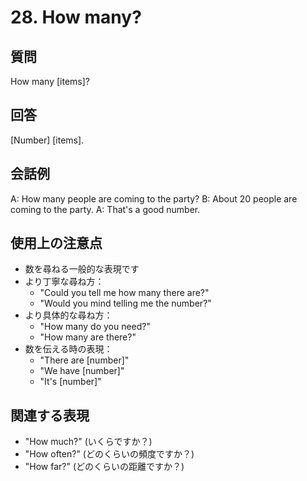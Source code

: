 # 28. How many?

## 質問
How many [items]?

## 回答
[Number] [items].

## 会話例
A: How many people are coming to the party?
B: About 20 people are coming to the party.
A: That's a good number.

## 使用上の注意点
- 数を尋ねる一般的な表現です
- より丁寧な尋ね方：
  - "Could you tell me how many there are?"
  - "Would you mind telling me the number?"
- より具体的な尋ね方：
  - "How many do you need?"
  - "How many are there?"
- 数を伝える時の表現：
  - "There are [number]"
  - "We have [number]"
  - "It's [number]"

## 関連する表現
- "How much?" (いくらですか？)
- "How often?" (どのくらいの頻度ですか？)
- "How far?" (どのくらいの距離ですか？) 